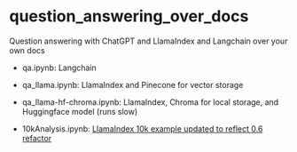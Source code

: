 # question_answering_over_docs
Question answering with ChatGPT and LlamaIndex and Langchain over your own docs

- qa.ipynb: Langchain

- qa_llama.ipynb: LlamaIndex and Pinecone for vector storage

- qa_llama-hf-chroma.ipynb: LlamaIndex, Chroma for local storage, and Huggingface model (runs slow)

- 10kAnalysis.ipynb: [LlamaIndex 10k example updated to reflect 0.6 refactor](https://betterprogramming.pub/llamaindex-deep-lake-for-financial-statement-analysis-954f2b789c8e
)
